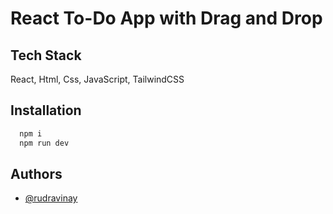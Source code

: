 # React To-Do App with Drag and Drop

## Tech Stack

React, Html, Css, JavaScript, TailwindCSS

## Installation

```bash
  npm i
  npm run dev
```

## Authors

- [@rudravinay](https://github.com/vinay161996)
